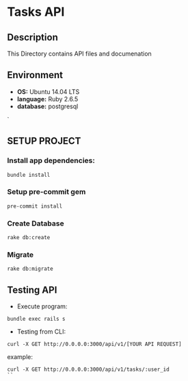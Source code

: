 # Tasks API

## Description

This Directory contains API files and documenation

## Environment

* __OS:__ Ubuntu 14.04 LTS
* __language:__ Ruby 2.6.5
* __database:__ postgresql

`

## SETUP PROJECT

### Install app dependencies:
```
bundle install
```

### Setup pre-commit gem
```
pre-commit install
```

### Create Database
```
rake db:create
```

### Migrate

```
rake db:migrate
```

## Testing API

* Execute program:

```
bundle exec rails s
```

* Testing from CLI:

```
curl -X GET http://0.0.0.0:3000/api/v1/[YOUR API REQUEST]
```

example:
```
curl -X GET http://0.0.0.0:3000/api/v1/tasks/:user_id
``